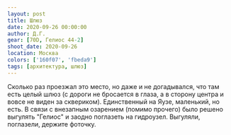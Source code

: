 ```yaml
---
layout: post
title: Шлюз
date: 2020-09-26 00:00:00
author: Д.Г.
gear: [70D, Гелиос 44-2]
shoot_date: 2020-09-26
location: Москва
colors: ['160f07', 'fbeda9']
tags: [архитектура, шлюз]
---
```

Сколько раз проезжал это место, но даже и не догадывался, что там есть целый шлюз (с дороги не бросается в глаза, а в сторону центра и вовсе не виден за сквериком). Единственный на Яузе, маленький, но есть. В связи с внезапным озарением (помимо прочего) было решено выгулять "Гелиос" и заодно поглазеть на гидроузел. Выгуляли, поглазели, держите фоточку.
